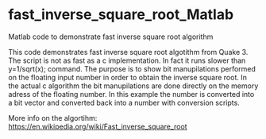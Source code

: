 # fast_inverse_square_root_Matlab
Matlab code to demonstrate fast inverse square root algorithm

This code demonstrates fast inverse square root algotithm from Quake 3. 
The script is not as fast as a c implementation. In fact it runs slower than y=1/sqrt(x); command. The purpose is to show bit manupilations performed on the floating input number in order to obtain the inverse square root. In the actual c algorithm the bit manupilations are done directly on the memory adress of the floating number. In this example the number is converted into a bit vector and converted back into a number with conversion scripts.

More info on the algortihm:
https://en.wikipedia.org/wiki/Fast_inverse_square_root
